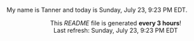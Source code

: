 My name is Tanner and today is Sunday, July 23, 9:23 PM EDT.

<p align="center">This <i>README</i> file is generated <b>every 3 hours</b>!</br>Last refresh: Sunday, July 23, 9:23 PM EDT<br /></p>
